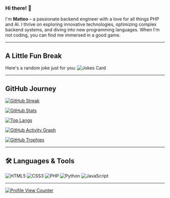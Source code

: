 ### Hi there! 👋

I'm **Matteo** – a passionate backend engineer with a love for all things PHP and AI. I thrive on exploring innovative technologies, optimizing complex backend systems, and diving into new programming languages. When I'm not coding, you can find me immersed in a good game.

---

## A Little Fun Break

Here's a random joke just for you:
![Jokes Card](https://readme-jokes.vercel.app/api)

---

## GitHub Journey

[![GitHub Streak](https://streak-stats.demolab.com/?user=MatteoFattorini)](https://git.io/streak-stats)

[![GitHub Stats](https://github-readme-stats.vercel.app/api?username=MatteoFattorini&show_icons=true&theme=radical)](https://github.com/anuraghazra/github-readme-stats)

[![Top Langs](https://github-readme-stats.vercel.app/api/top-langs/?username=MatteoFattorini)](https://github.com/anuraghazra/github-readme-stats)

[![GitHub Activity Graph](https://activity-graph.herokuapp.com/graph?username=MatteoFattorini)](https://github.com/ashutosh00710/github-readme-activity-graph)

[![GitHub Trophies](https://github-profile-trophy.vercel.app/?username=MatteoFattorini)](https://github.com/ryo-ma/github-profile-trophy)

---

## 🛠️ Languages & Tools

![HTML5](https://img.shields.io/badge/HTML5-E34F26?style=for-the-badge&logo=html5&logoColor=white)
![CSS3](https://img.shields.io/badge/CSS3-1572B6?style=for-the-badge&logo=css3&logoColor=white)
![PHP](https://img.shields.io/badge/PHP-777BB4?style=for-the-badge&logo=php&logoColor=white)
![Python](https://img.shields.io/badge/Python-3776AB?style=for-the-badge&logo=python&logoColor=white)
![JavaScript](https://img.shields.io/badge/JavaScript-F7DF1E?style=for-the-badge&logo=javascript&logoColor=black)

---

[![Profile View Counter](https://komarev.com/ghpvc/?username=MatteoFattorini)](https://github.com/MatteoFattorini)
